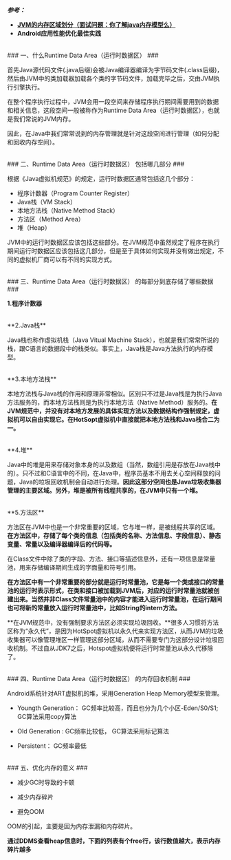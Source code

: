 ***参考：***

- **[JVM的内存区域划分（面试问题：你了解java内存模型么）](https://blog.csdn.net/hxpjava1/article/details/55189077)**
- **Android应用性能优化最佳实践**

<br/>
### 一、什么Runtime Data Area（运行时数据区） ###

首先Java源代码文件(.java后缀)会被Java编译器编译为字节码文件(.class后缀)，然后由JVM中的类加载器加载各个类的字节码文件，加载完毕之后，交由JVM执行引擎执行。

在整个程序执行过程中，JVM会用一段空间来存储程序执行期间需要用到的数据和相关信息，这段空间一般被称作为Runtime Data Area（运行时数据区），也就是我们常说的JVM内存。

因此，在Java中我们常常说到的内存管理就是针对这段空间进行管理（如何分配和回收内存空间）。

<br/>
### 二、Runtime Data Area（运行时数据区） 包括哪几部分 ###

根据《Java虚拟机规范》的规定，运行时数据区通常包括这几个部分：

- 程序计数器（Program Counter Register）
- Java栈（VM Stack）
- 本地方法栈（Native Method Stack）
- 方法区（Method Area）
- 堆（Heap） 

JVM中的运行时数据区应该包括这些部分。在JVM规范中虽然规定了程序在执行期间运行时数据区应该包括这几部分，但是至于具体如何实现并没有做出规定，不同的虚拟机厂商可以有不同的实现方式。

<br/>
### 三、Runtime Data Area（运行时数据区） 的每部分到底存储了哪些数据 ###

**1.程序计数器**

<br/>
**2.Java栈**

Java栈也称作虚拟机栈（Java Vitual Machine Stack），也就是我们常常所说的栈，跟C语言的数据段中的栈类似。事实上，Java栈是Java方法执行的内存模型。

<br/>
**3.本地方法栈**

本地方法栈与Java栈的作用和原理非常相似。区别只不过是Java栈是为执行Java方法服务的，而本地方法栈则是为执行本地方法（Native Method）服务的。**在JVM规范中，并没有对本地方发展的具体实现方法以及数据结构作强制规定，虚拟机可以自由实现它。在HotSopt虚拟机中直接就把本地方法栈和Java栈合二为一。**

<br/>
**4.堆**

Java中的堆是用来存储对象本身的以及数组（当然，数组引用是存放在Java栈中的）。只不过和C语言中的不同，在Java中，程序员基本不用去关心空间释放的问题，Java的垃圾回收机制会自动进行处理。**因此这部分空间也是Java垃圾收集器管理的主要区域。另外，堆是被所有线程共享的，在JVM中只有一个堆。**

<br/>
**5.方法区**

方法区在JVM中也是一个非常重要的区域，它与堆一样，是被线程共享的区域。**在方法区中，存储了每个类的信息（包括类的名称、方法信息、字段信息）、静态变量、常量以及编译器编译后的代码等。**

在Class文件中除了类的字段、方法、接口等描述信息外，还有一项信息是常量池，用来存储编译期间生成的字面量和符号引用。

**在方法区中有一个非常重要的部分就是运行时常量池，它是每一个类或接口的常量池的运行时表示形式，在类和接口被加载到JVM后，对应的运行时常量池就被创建出来。当然并非Class文件常量池中的内容才能进入运行时常量池，在运行期间也可将新的常量放入运行时常量池中，比如String的intern方法。**

**在JVM规范中，没有强制要求方法区必须实现垃圾回收。**很多人习惯将方法区称为“永久代”，是因为HotSpot虚拟机以永久代来实现方法区，从而JVM的垃圾收集器可以像管理堆区一样管理这部分区域，从而不需要专门为这部分设计垃圾回收机制。不过自从JDK7之后，Hotspot虚拟机便将运行时常量池从永久代移除了。


<br/>
### 四、Runtime Data Area（运行时数据区） 的内存回收机制 ###

Android系统针对ART虚拟机的堆，采用Generation Heap Memory模型来管理。

- Youngth Generation： GC频率比较高，而且也分为几个小区-Eden/S0/S1; GC算法采用copy算法

- Old Generation : GC频率比较低， GC算法采用标记算法

- Persistent： GC频率最低 




<br/>
### 五、优化内存的意义 ###

- 减少GC时导致的卡顿

- 减少内存碎片

- 避免OOM

OOM的引起，主要是因为内存泄漏和内存碎片。

**通过DDMS查看heap信息时，下面的列表有个free行，该行数值越大，表示内存碎片越多** 